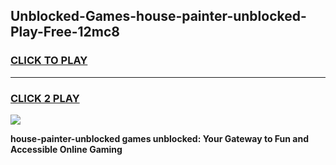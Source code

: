 
## Unblocked-Games-house-painter-unblocked-Play-Free-12mc8
<h3>
<a href="https://premium76.site?title=house-painter-unblocked&ref=23A">CLICK TO PLAY</a></h3>
<hr>

<h3>
<a href="https://premium76.site?title=house-painter-unblocked&ref=23A">CLICK 2 PLAY</a>
  
</h3>

<a href="https://premium76.site?title=house-painter-unblocked&ref=23A"><img src="https://clearcache.store/games.png"></a>


**house-painter-unblocked games unblocked: Your Gateway to Fun and Accessible Online Gaming**
